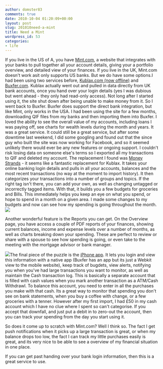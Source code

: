 ```yaml
---
author: domster83
comments: true
date: 2010-10-04 01:20:09+00:00
layout: post
slug: 201010need-a-mint
title: Need a Mint
wordpress_id: 53
categories:
- life
---
```


If you live in the US of A, you have [Mint.com](http://Mint.com), a website that integrates with your banks to pull together all your account details, giving your a portfolio overview, and detailed view of your finances. If you live in the UK, Mint.com doesn't work asit only supports US banks. But we do have some options.I had been using two services before, [Kublax.com (now offline)](http://www.kublax.com/) and [Buxfer.com](http://buxfer.com). Kublax actually went out and pulled in data directly from UK bank accounts, once you hand over your login details (yes I was dubious but went ahead - they only had read-only access). Not long after I started using it, the site shut down after being unable to make money from it. So I went back to Buxfer. Buxfer does support the direct bank integration, but like Mint, only works in the USA. I had been using the site for a few months, downloading QIF files from my banks and then importing them into Buxfer. I loved the ability to see the overall value of my accounts, including loans I was paying off, see charts for wealth levels during the month and years. It was a great service.
It could still be a great service, but after some downtime last weekend, I did some googling and found out that the since guy who built the site was now working for Facebook, and so it seemed unlikely there would ever be any new features or ongoing support.
I couldn't risk losing data on someone else's terms so I exported all my transactions to QIF and deleted my account.
The replacement I found was [Money Strands](http://money.strands.com) - it seems like a fantastic replacement for Kublax. It takes your online banking login details and pulls in all your accounts, balances and the most recent transactions (no way at the moment to import history). It then categorizes your transactions into a number of groups and topics. If the right tag isn't there, you can add your own, as well as changing untagged or incorrectly tagged items. With that, it builds you a few budgets for groceries and Bills. This immediately helps you keep an eye on what you spend, or hope to spend in a month on a given area. I made some changes to my budgets and now can see how my spending is going throughout the month.[![](http://static.squarespace.com/static/50fbdd03e4b09c7c8a79f7ae/50fbdd87e4b075d7a3c11a69/50fbdd89e4b075d7a3c11abc/1286154559000/moneystrands_budget.png?format=original)](http://static.squarespace.com/static/50fbdd03e4b09c7c8a79f7ae/50fbdd87e4b075d7a3c11a69/50fbdd89e4b075d7a3c11abc/1286154559000/moneystrands_budget.png?format=original)




Another wonderful feature is the Reports you can get. On the Overview page, you have access a couple of PDF reports of your finances, showing current balances, income and expense levels over a number of months, as well as charts breaking down your spending. These are perfect to review or share with a spouse to see how spending is going, or even take to the meeting with the mortgage advisor or bank manager.




[![](http://static.squarespace.com/static/50fbdd03e4b09c7c8a79f7ae/50fbdd87e4b075d7a3c11a69/50fbdd89e4b075d7a3c11abf/1286154620000/moneystrands_piechart.png?format=original)](http://static.squarespace.com/static/50fbdd03e4b09c7c8a79f7ae/50fbdd87e4b075d7a3c11a69/50fbdd89e4b075d7a3c11abf/1286154620000/moneystrands_piechart.png?format=original)The final piece of the puzzle is the [iPhone app](http://itunes.apple.com/us/app/moneystrands/id306480796?mt=8). It lets you login and view this information with a native app (Buxfer has an app but its just a Webkit view to the mobile website), keep track of bugdets, view alerts, notifying you when you've had large transactions you want to monitor, as well as maintain the Cash transaction log. This is basically a separate account that is filled with cash values when you mark another transaction as a ATM/Cash Withdrawl. To balance this account, you need to enter in all the purchases you make with that cash. Its a great way to monitor that spending you don't see on bank statements, when you buy a coffee with change, or a few groceries with a tenner. However after my first import, I had £50 in my cash account which I have no clue where I spent so can't categorise. If you accept that downfall, and just put a debit in to zero-out the account, then you can track your spending from the day you start using it.




So does it come up to scratch with Mint.com? Well I think so. The fact I get push notifications when it picks up a large transaction is great, or when my balance drops too low, the fact I can track my little purchases easily is great, and its very nice to be able to see a overview of my financial situation in one place.




If you can get past handing over your bank login information, then this is a great service to use.
